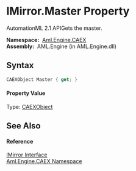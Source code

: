 IMirror.Master Property
=======================
AutomationML 2.1 APIGets the master.

  **Namespace:**  [Aml.Engine.CAEX][1]  
  **Assembly:**  AML.Engine (in AML.Engine.dll)

Syntax
------

```csharp
CAEXObject Master { get; }
```

#### Property Value
Type: [CAEXObject][2]

See Also
--------

#### Reference
[IMirror Interface][3]  
[Aml.Engine.CAEX Namespace][1]  

[1]: ../README.md
[2]: ../CAEXObject/README.md
[3]: README.md
[4]: https://www.automationml.org
[5]: ../../icons/logoShade.png